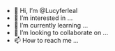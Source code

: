 - 👋 Hi, I’m @Lucyferleal
- 👀 I’m interested in ...
- 🌱 I’m currently learning ...
- 💞️ I’m looking to collaborate on ...
- 📫 How to reach me ...

<!---
Lucyferleal/Lucyferleal is a ✨ special ✨ repository because its `README.md` (this file) appears on your GitHub profile.
You can click the Preview link to take a look at your changes.
--->
